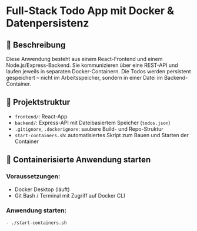 # Full-Stack Todo App mit Docker & Datenpersistenz

## 🚀 Beschreibung

Diese Anwendung besteht aus einem React-Frontend und einem Node.js/Express-Backend. Sie kommunizieren über eine REST-API und laufen jeweils in separaten Docker-Containern. Die Todos werden persistent gespeichert – nicht im Arbeitsspeicher, sondern in einer Datei im Backend-Container.

## 📁 Projektstruktur

- `frontend/`: React-App
- `backend/`: Express-API mit Dateibasiertem Speicher (`todos.json`)
- `.gitignore`, `.dockerignore`: saubere Build- und Repo-Struktur
- `start-containers.sh`: automatisiertes Skript zum Bauen und Starten der Container

## 🐳 Containerisierte Anwendung starten

### Voraussetzungen:
- Docker Desktop (läuft)
- Git Bash / Terminal mit Zugriff auf Docker CLI

### Anwendung starten:
```bash
- ./start-containers.sh